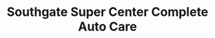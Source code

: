 ---
title: "Southgate Super Center Complete Auto Care"
url: /southgate/southgate-super-center-complete-auto-care/
shop: Autowerkstatt
---